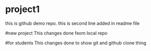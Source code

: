 # project1
this is github demo repo.
this is second line added in readme file

#new project 
This changes done feom local repo

#for students
This changes done to show git and github clone thing
